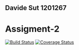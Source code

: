 ## Davide Sut 1201267
# Assigment-2
[![Build Status](https://travis-ci.com/DavideSut/Assigment-2.svg?branch=main)](https://travis-ci.com/DavideSut/Assigment-2)
[![Coverage Status](https://coveralls.io/repos/github/DavideSut/Assigment-2/badge.svg?branch=main)](https://coveralls.io/github/DavideSut/Assigment-2?branch=main)
